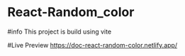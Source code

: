 # React-Random_color

#info
This project is build using vite

#Live Preview
https://doc-react-random-color.netlify.app/
